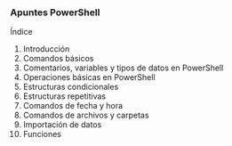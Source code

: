 ### Apuntes PowerShell 

Índice 

1. Introducción 
2. Comandos básicos 
3. Comentarios, variables y tipos de datos en PowerShell 
4. Operaciones básicas en PowerShell 
5. Estructuras condicionales 
6. Estructuras repetitivas 
7. Comandos de fecha y hora 
8. Comandos de archivos y carpetas 
9. Importación de datos 
10. Funciones
